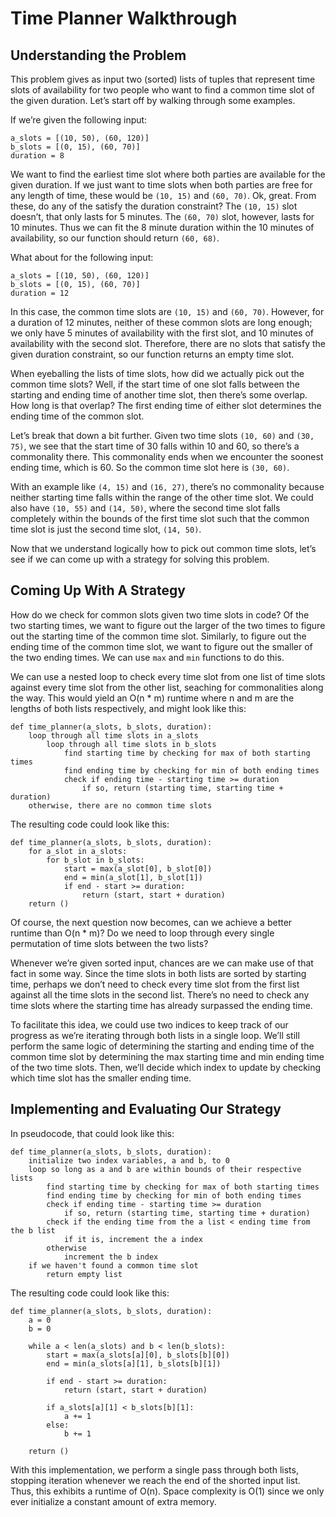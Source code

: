 Time Planner Walkthrough
========================

Understanding the Problem
-------------------------

This problem gives as input two (sorted) lists of tuples that represent time slots of availability for two people who want to find a common time slot of the given duration. Let’s start off by walking through some examples.

If we’re given the following input:

    a_slots = [(10, 50), (60, 120)]
    b_slots = [(0, 15), (60, 70)]
    duration = 8

We want to find the earliest time slot where both parties are available for the given duration. If we just want to time slots when both parties are free for any length of time, these would be `(10, 15)` and `(60, 70)`. Ok, great. From these, do any of the satisfy the duration constraint? The `(10, 15)` slot doesn’t, that only lasts for 5 minutes. The `(60, 70)` slot, however, lasts for 10 minutes. Thus we can fit the 8 minute duration within the 10 minutes of availability, so our function should return `(60, 68)`.

What about for the following input:

    a_slots = [(10, 50), (60, 120)]
    b_slots = [(0, 15), (60, 70)]
    duration = 12

In this case, the common time slots are `(10, 15)` and `(60, 70)`. However, for a duration of 12 minutes, neither of these common slots are long enough; we only have 5 minutes of availability with the first slot, and 10 minutes of availability with the second slot. Therefore, there are no slots that satisfy the given duration constraint, so our function returns an empty time slot.

When eyeballing the lists of time slots, how did we actually pick out the common time slots? Well, if the start time of one slot falls between the starting and ending time of another time slot, then there’s some overlap. How long is that overlap? The first ending time of either slot determines the ending time of the common slot.

Let’s break that down a bit further. Given two time slots `(10, 60)` and `(30, 75)`, we see that the start time of 30 falls within 10 and 60, so there’s a commonality there. This commonality ends when we encounter the soonest ending time, which is 60. So the common time slot here is `(30, 60)`.

With an example like `(4, 15)` and `(16, 27)`, there’s no commonality because neither starting time falls within the range of the other time slot. We could also have `(10, 55)` and `(14, 50)`, where the second time slot falls completely within the bounds of the first time slot such that the common time slot is just the second time slot, `(14, 50)`.

Now that we understand logically how to pick out common time slots, let’s see if we can come up with a strategy for solving this problem.

Coming Up With A Strategy
-------------------------

How do we check for common slots given two time slots in code? Of the two starting times, we want to figure out the larger of the two times to figure out the starting time of the common time slot. Similarly, to figure out the ending time of the common time slot, we want to figure out the smaller of the two ending times. We can use `max` and `min` functions to do this.

We can use a nested loop to check every time slot from one list of time slots against every time slot from the other list, seaching for commonalities along the way. This would yield an O(n \* m) runtime where n and m are the lengths of both lists respectively, and might look like this:

    def time_planner(a_slots, b_slots, duration):
        loop through all time slots in a_slots
            loop through all time slots in b_slots
                find starting time by checking for max of both starting times
                find ending time by checking for min of both ending times
                check if ending time - starting time >= duration
                    if so, return (starting time, starting time + duration)
        otherwise, there are no common time slots

The resulting code could look like this:

    def time_planner(a_slots, b_slots, duration):
        for a_slot in a_slots:
            for b_slot in b_slots:
                start = max(a_slot[0], b_slot[0])
                end = min(a_slot[1], b_slot[1])
                if end - start >= duration:
                    return (start, start + duration)
        return ()

Of course, the next question now becomes, can we achieve a better runtime than O(n \* m)? Do we need to loop through every single permutation of time slots between the two lists?

Whenever we’re given sorted input, chances are we can make use of that fact in some way. Since the time slots in both lists are sorted by starting time, perhaps we don’t need to check every time slot from the first list against all the time slots in the second list. There’s no need to check any time slots where the starting time has already surpassed the ending time.

To facilitate this idea, we could use two indices to keep track of our progress as we’re iterating through both lists in a single loop. We’ll still perform the same logic of determining the starting and ending time of the common time slot by determining the max starting time and min ending time of the two time slots. Then, we’ll decide which index to update by checking which time slot has the smaller ending time.

Implementing and Evaluating Our Strategy
----------------------------------------

In pseudocode, that could look like this:

    def time_planner(a_slots, b_slots, duration):
        initialize two index variables, a and b, to 0
        loop so long as a and b are within bounds of their respective lists
            find starting time by checking for max of both starting times
            find ending time by checking for min of both ending times
            check if ending time - starting time >= duration
                if so, return (starting time, starting time + duration)
            check if the ending time from the a list < ending time from the b list
                if it is, increment the a index
            otherwise
                increment the b index
        if we haven't found a common time slot
            return empty list

The resulting code could look like this:

    def time_planner(a_slots, b_slots, duration):
        a = 0
        b = 0

        while a < len(a_slots) and b < len(b_slots):
            start = max(a_slots[a][0], b_slots[b][0])
            end = min(a_slots[a][1], b_slots[b][1])

            if end - start >= duration:
                return (start, start + duration)

            if a_slots[a][1] < b_slots[b][1]:
                a += 1
            else:
                b += 1

        return ()

With this implementation, we perform a single pass through both lists, stopping iteration whenever we reach the end of the shorted input list. Thus, this exhibits a runtime of O(n). Space complexity is O(1) since we only ever initialize a constant amount of extra memory.
